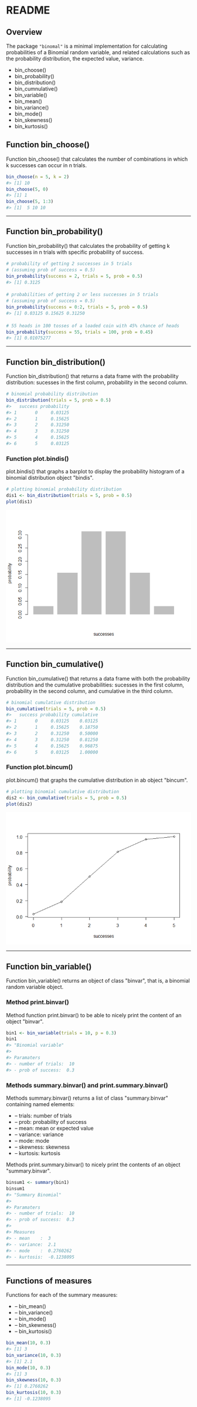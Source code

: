 README
================

Overview
--------

The package `"binomal"` is a minimal implementation for calculating probabilities of a Binomial random variable, and related calculations such as the probability distribution, the expected value, variance.

-   bin\_choose()
-   bin\_probability()
-   bin\_distribution()
-   bin\_cumnulative()
-   bin\_variable()
-   bin\_mean()
-   bin\_variance()
-   bin\_mode()
-   bin\_skewness()
-   bin\_kurtosis()

Function bin\_choose()
----------------------

Function bin\_choose() that calculates the number of combinations in which k successes can occur in n trials.

``` r
bin_choose(n = 5, k = 2)
#> [1] 10
bin_choose(5, 0)
#> [1] 1
bin_choose(5, 1:3)
#> [1]  5 10 10
```

------------------------------------------------------------------------

Function bin\_probability()
---------------------------

Function bin\_probability() that calculates the probability of getting k successes in n trials with specific probability of success.

``` r
# probability of getting 2 successes in 5 trials
# (assuming prob of success = 0.5)
bin_probability(success = 2, trials = 5, prob = 0.5)
#> [1] 0.3125

# probabilities of getting 2 or less successes in 5 trials
# (assuming prob of success = 0.5)
bin_probability(success = 0:2, trials = 5, prob = 0.5)
#> [1] 0.03125 0.15625 0.31250

# 55 heads in 100 tosses of a loaded coin with 45% chance of heads
bin_probability(success = 55, trials = 100, prob = 0.45)
#> [1] 0.01075277
```

------------------------------------------------------------------------

Function bin\_distribution()
----------------------------

Function bin\_distribution() that returns a data frame with the probability distribution: sucesses in the first column, probability in the second column.

``` r
# binomial probability distribution
bin_distribution(trials = 5, prob = 0.5)
#>   success probability
#> 1       0     0.03125
#> 2       1     0.15625
#> 3       2     0.31250
#> 4       3     0.31250
#> 5       4     0.15625
#> 6       5     0.03125
```

### Function plot.bindis()

plot.bindis() that graphs a barplot to display the probability histogram of a binomial distribution object "bindis".

``` r
# plotting binomial probability distribution
dis1 <- bin_distribution(trials = 5, prob = 0.5)
plot(dis1)
```

![](README_files/figure-markdown_github/unnamed-chunk-5-1.png)

------------------------------------------------------------------------

Function bin\_cumulative()
--------------------------

Function bin\_cumulative() that returns a data frame with both the probability distribution and the cumulative probabilities: sucesses in the first column, probability in the second column, and cumulative in the third column.

``` r
# binomial cumulative distribution
bin_cumulative(trials = 5, prob = 0.5)
#>   success probability cumulative
#> 1       0     0.03125    0.03125
#> 2       1     0.15625    0.18750
#> 3       2     0.31250    0.50000
#> 4       3     0.31250    0.81250
#> 5       4     0.15625    0.96875
#> 6       5     0.03125    1.00000
```

### Function plot.bincum()

plot.bincum() that graphs the cumulative distribution in ab object "bincum".

``` r
# plotting binomial cumulative distribution
dis2 <- bin_cumulative(trials = 5, prob = 0.5)
plot(dis2)
```

![](README_files/figure-markdown_github/unnamed-chunk-7-1.png)

------------------------------------------------------------------------

Function bin\_variable()
------------------------

Function bin\_variable() returns an object of class "binvar", that is, a binomial random variable object.

### Method print.binvar()

Method function print.binvar() to be able to nicely print the content of an object "binvar".

``` r
bin1 <- bin_variable(trials = 10, p = 0.3)
bin1
#> "Binomial variable"
#> 
#> Paramaters
#> - number of trials:  10 
#> - prob of success:  0.3
```

### Methods summary.binvar() and print.summary.binvar()

Methods summary.binvar() returns a list of class "summary.binvar" containing named elements:

-   – trials: number of trials
-   – prob: probability of success
-   – mean: mean or expected value
-   – variance: variance
-   – mode: mode
-   – skewness: skewness
-   – kurtosis: kurtosis

Methods print.summary.binvar() to nicely print the contents of an object "summary.binvar".

``` r
binsum1 <- summary(bin1)
binsum1
#> "Summary Binomial"
#> 
#> Paramaters
#> - number of trials:  10 
#> - prob of success:  0.3 
#> 
#> Measures
#> - mean    :  3 
#> - variance:  2.1 
#> - mode    :  0.2760262 
#> - kurtosis:  -0.1238095
```

------------------------------------------------------------------------

Functions of measures
---------------------

Functions for each of the summary measures:

-   – bin\_mean()
-   – bin\_variance()
-   – bin\_mode()
-   – bin\_skewness()
-   – bin\_kurtosis()

``` r
bin_mean(10, 0.3)
#> [1] 3
bin_variance(10, 0.3)
#> [1] 2.1
bin_mode(10, 0.3)
#> [1] 3
bin_skewness(10, 0.3)
#> [1] 0.2760262
bin_kurtosis(10, 0.3)
#> [1] -0.1238095
```
